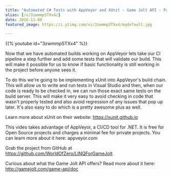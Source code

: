 ```yaml
---
title: "Automated C# Tests with AppVeyor and XUnit - Game Jolt API - Part 2"
alias: [/v/3zwmmpSTXx4/]
date: 2016-11-08
featured_image: https://i.ytimg.com/vi/3zwmmpSTXx4/mqdefault.jpg

---
```


{{% youtube id="3zwmmpSTXx4" %}}

Now that we have automated builds working on AppVeyor lets take our CI pipeline a step further and add some tests that will validate our build. This will make it possible for us to know if basic functionality is still working in the project before anyone sees it.

To do this we're going to be implementing xUnit into AppVeyor's build chain. This will allow us to write and run tests in Visual Studio and then, when our code is ready to be checked in, we can run those exact same tests on the build server. This will make it very easy to avoid checking in code that wasn't properly tested and also avoid regression of any issues that pop up later. It's also easy to do which is a pretty awesome plus as well.

Learn more about xUnit on their website: https://xunit.github.io

This video takes advantage of AppVeyor, a CI/CD tool for .NET. It is free for Open Source projects and charges a minimal fee for private projects. You can learn more about it here: appveyor.com

Grab the project from GitHub at https://github.com/WorldOfZero/LINQForGameJolt

Curious about what the Game Jolt API offers? Read more about it here: http://gamejolt.com/game-api/doc